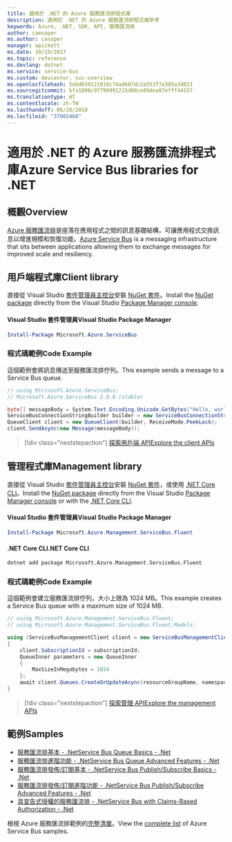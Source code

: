 ```yaml
---
title: 適用於 .NET 的 Azure 服務匯流排程式庫
description: 適用於 .NET 的 Azure 服務匯流排程式庫參考
keywords: Azure, .NET, SDK, API, 服務匯流排
author: camsoper
ms.author: casoper
manager: wpickett
ms.date: 10/19/2017
ms.topic: reference
ms.devlang: dotnet
ms.service: service-bus
ms.custom: devcenter, svc-overview
ms.openlocfilehash: 5ebd659121019c74ad607dc2a553f7e305a34021
ms.sourcegitcommit: bfa1898c97798991215d08ce89dea87efff44157
ms.translationtype: HT
ms.contentlocale: zh-TW
ms.lasthandoff: 06/28/2018
ms.locfileid: "37065468"
---
```

# <a name="azure-service-bus-libraries-for-net"></a><span data-ttu-id="4127f-104">適用於 .NET 的 Azure 服務匯流排程式庫</span><span class="sxs-lookup"><span data-stu-id="4127f-104">Azure Service Bus libraries for .NET</span></span>

## <a name="overview"></a><span data-ttu-id="4127f-105">概觀</span><span class="sxs-lookup"><span data-stu-id="4127f-105">Overview</span></span>

<span data-ttu-id="4127f-106">[Azure 服務匯流排](https://docs.microsoft.com/azure/service-bus-messaging/service-bus-messaging-overview)是座落在應用程式之間的訊息基礎結構，可讓應用程式交換訊息以增進規模和恢復功能。</span><span class="sxs-lookup"><span data-stu-id="4127f-106">[Azure Service Bus](https://docs.microsoft.com/azure/service-bus-messaging/service-bus-messaging-overview) is a messaging infrastructure that sits between applications allowing them to exchange messages for improved scale and resiliency.</span></span>

## <a name="client-library"></a><span data-ttu-id="4127f-107">用戶端程式庫</span><span class="sxs-lookup"><span data-stu-id="4127f-107">Client library</span></span>

<span data-ttu-id="4127f-108">直接從 Visual Studio [套件管理員主控台][PackageManager]安裝 [NuGet 套件](https://www.nuget.org/packages/Microsoft.Azure.ServiceBus)。</span><span class="sxs-lookup"><span data-stu-id="4127f-108">Install the [NuGet package](https://www.nuget.org/packages/Microsoft.Azure.ServiceBus) directly from the Visual Studio [Package Manager console][PackageManager].</span></span>

#### <a name="visual-studio-package-manager"></a><span data-ttu-id="4127f-109">Visual Studio 套件管理員</span><span class="sxs-lookup"><span data-stu-id="4127f-109">Visual Studio Package Manager</span></span>

```powershell
Install-Package Microsoft.Azure.ServiceBus
```

### <a name="code-example"></a><span data-ttu-id="4127f-110">程式碼範例</span><span class="sxs-lookup"><span data-stu-id="4127f-110">Code Example</span></span>

<span data-ttu-id="4127f-111">這個範例會將訊息傳送至服務匯流排佇列。</span><span class="sxs-lookup"><span data-stu-id="4127f-111">This example sends a message to a Service Bus queue.</span></span>

```csharp
// using Microsoft.Azure.ServiceBus;
// Microsoft.Azure.ServiceBus 2.0.0 (stable)

byte[] messageBody = System.Text.Encoding.Unicode.GetBytes("Hello, world!");
ServiceBusConnectionStringBuilder builder = new ServiceBusConnectionStringBuilder(connectionString);
QueueClient client = new QueueClient(builder, ReceiveMode.PeekLock);
client.SendAsync(new Message(messageBody));
```

> [!div class="nextstepaction"]
> [<span data-ttu-id="4127f-112">探索用戶端 API</span><span class="sxs-lookup"><span data-stu-id="4127f-112">Explore the client APIs</span></span>](/dotnet/api/overview/azure/servicebus/client)


## <a name="management-library"></a><span data-ttu-id="4127f-113">管理程式庫</span><span class="sxs-lookup"><span data-stu-id="4127f-113">Management library</span></span>

<span data-ttu-id="4127f-114">直接從 Visual Studio [套件管理員主控台][PackageManager]安裝 [NuGet 套件](https://www.nuget.org/packages/Microsoft.Azure.Management.ServiceBus.Fluent)，或使用 [.NET Core CLI][DotNetCLI]。</span><span class="sxs-lookup"><span data-stu-id="4127f-114">Install the [NuGet package](https://www.nuget.org/packages/Microsoft.Azure.Management.ServiceBus.Fluent) directly from the Visual Studio [Package Manager console][PackageManager] or with the [.NET Core CLI][DotNetCLI].</span></span>

#### <a name="visual-studio-package-manager"></a><span data-ttu-id="4127f-115">Visual Studio 套件管理員</span><span class="sxs-lookup"><span data-stu-id="4127f-115">Visual Studio Package Manager</span></span>

```powershell
Install-Package Microsoft.Azure.Management.ServiceBus.Fluent
```

#### <a name="net-core-cli"></a><span data-ttu-id="4127f-116">.NET Core CLI</span><span class="sxs-lookup"><span data-stu-id="4127f-116">.NET Core CLI</span></span>

```bash
dotnet add package Microsoft.Azure.Management.ServiceBus.Fluent
```

### <a name="code-example"></a><span data-ttu-id="4127f-117">程式碼範例</span><span class="sxs-lookup"><span data-stu-id="4127f-117">Code Example</span></span>

<span data-ttu-id="4127f-118">這個範例會建立服務匯流排佇列，大小上限為 1024 MB。</span><span class="sxs-lookup"><span data-stu-id="4127f-118">This example creates a Service Bus queue with a maximum size of 1024 MB.</span></span>

```csharp
// using Microsoft.Azure.Management.ServiceBus.Fluent;
// using Microsoft.Azure.Management.ServiceBus.Fluent.Models;

using (ServiceBusManagementClient client = new ServiceBusManagementClient(credentials))
{
    client.SubscriptionId = subscriptionId;
    QueueInner parameters = new QueueInner
    {
        MaxSizeInMegabytes = 1024
    };
    await client.Queues.CreateOrUpdateAsync(resourceGroupName, namespaceName, queueName, parameters);
}
```

> [!div class="nextstepaction"]
> [<span data-ttu-id="4127f-119">探索管理 API</span><span class="sxs-lookup"><span data-stu-id="4127f-119">Explore the management APIs</span></span>](/dotnet/api/overview/azure/servicebus/management)

## <a name="samples"></a><span data-ttu-id="4127f-120">範例</span><span class="sxs-lookup"><span data-stu-id="4127f-120">Samples</span></span>

- [<span data-ttu-id="4127f-121">服務匯流排基本 - .Net</span><span class="sxs-lookup"><span data-stu-id="4127f-121">Service Bus Queue Basics - .Net</span></span>](https://azure.microsoft.com/resources/samples/service-bus-dotnet-manage-queue-with-basic-features/)
- [<span data-ttu-id="4127f-122">服務匯流排進階功能 - .Net</span><span class="sxs-lookup"><span data-stu-id="4127f-122">Service Bus Queue Advanced Features - .Net</span></span>](https://azure.microsoft.com/resources/samples/service-bus-dotnet-manage-queue-with-advanced-features/)
- [<span data-ttu-id="4127f-123">服務匯流排發佈/訂閱基本 - .Net</span><span class="sxs-lookup"><span data-stu-id="4127f-123">Service Bus Publish/Subscribe Basics - .Net</span></span>](https://azure.microsoft.com/resources/samples/service-bus-dotnet-manage-publish-subscribe-with-basic-features/)
- [<span data-ttu-id="4127f-124">服務匯流排發佈/訂閱進階功能 - .Net</span><span class="sxs-lookup"><span data-stu-id="4127f-124">Service Bus Publish/Subscribe Advanced Features - .Net</span></span>](https://azure.microsoft.com/resources/samples/service-bus-dotnet-manage-publish-subscribe-with-advanced-features/)
- [<span data-ttu-id="4127f-125">具宣告式授權的服務匯流排 - .Net</span><span class="sxs-lookup"><span data-stu-id="4127f-125">Service Bus with Claims-Based Authorization - .Net</span></span>](https://azure.microsoft.com/resources/samples/service-bus-dotnet-manage-with-claims-based-authorization/)

<span data-ttu-id="4127f-126">檢視 Azure 服務匯流排範例的[完整清單](https://azure.microsoft.com/resources/samples/?term=service+bus)。</span><span class="sxs-lookup"><span data-stu-id="4127f-126">View the [complete list](https://azure.microsoft.com/resources/samples/?term=service+bus) of Azure Service Bus samples.</span></span>


[PackageManager]: https://docs.microsoft.com/nuget/tools/package-manager-console
[DotNetCLI]: https://docs.microsoft.com/dotnet/core/tools/dotnet-add-package
